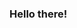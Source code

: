 ### Hello there!

<!--[![sboettcher's GitHub stats](https://github-readme-stats.vercel.app/api?username=sboettcher&show_icons=true&theme=gruvbox&count_private=true)](https://github.com/sboettcher)-->

<!--
**sboettcher/sboettcher** is a ✨ _special_ ✨ repository because its `README.md` (this file) appears on your GitHub profile.

Here are some ideas to get you started:

- 🔭 I’m currently working on ...
- 🌱 I’m currently learning ...
- 👯 I’m looking to collaborate on ...
- 🤔 I’m looking for help with ...
- 💬 Ask me about ...
- 📫 How to reach me: ...
- 😄 Pronouns: ...
- ⚡ Fun fact: ...
-->
